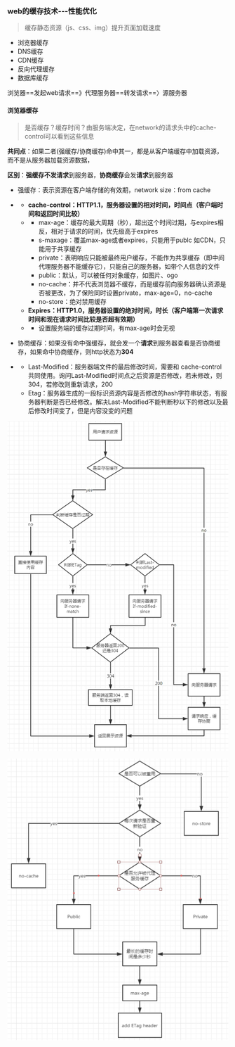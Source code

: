 ### web的缓存技术---性能优化

> 缓存静态资源（js、css、img）提升页面加载速度

* 浏览器缓存
* DNS缓存
* CDN缓存
* 反向代理缓存
* 数据库缓存

浏览器==发起web请求==》代理服务器==转发请求==〉源服务器

#### 浏览器缓存

> 是否缓存？缓存时间？由服务端决定，在network的请求头中的cache-control可以看到这些信息

**共同点**：如果二者\(强缓存/协商缓存\)命中其一，都是从客户端缓存中加载资源，而不是从服务器加载资源数据，

**区别**：**强缓存不发请求**到服务器，**协商缓存**会发**请求**到服务器

* 强缓存：表示资源在客户端存储的有效期，network size：from cache
* * **cache-control：HTTP1.1，服务器设置的相对时间，时间点（客户端时间和返回时间比较）**
  * * max-age：缓存的最大周期（秒），超出这个时间过期，与expires相反，相对于请求的时间，优先级高于expires
    * s-maxage：覆盖max-age或者expires，只能用于publc 如CDN，只能用于共享缓存
    * private：表明响应只能被最终用户缓存，不能作为共享缓存（即中间代理服务器不能缓存它），只能自己的服务器，如带个人信息的文件
    * public：默认，可以被任何对象缓存，如图片、ogo
    * no-cache：并不代表浏览器不缓存，而是缓存前向服务器确认资源是否被更改，为了保险同时设置private，max-age=0，no-cache
    * no-store：绝对禁用缓存
  * **Expires：HTTP1.0，服务器设置的绝对时间，时长（客户端第一次请求时间和现在请求时间比较是否超有效期）**
  * * 设置服务端的缓存过期时间，有max-age时会无视
* 协商缓存：如果没有命中强缓存，就会发一个**请求**到服务器查看是否协商缓存，如果命中协商缓存，则http状态为**304**

* * Last-Modified：服务器端文件的最后修改时间，需要和 cache-control 共同使用。询问Last-Modified时间点之后资源是否修改，若未修改，则304，若修改则重新请求，200
  * Etag：服务器生成的一段标识资源内容是否修改的hash字符串状态，有服务器判断是否已经修改。解决Last-Modified不能判断秒以下的修改以及最后修改时间变了，但是内容没变的问题

![](/assets/图片61.png)

![](/assets/图片51.png)


